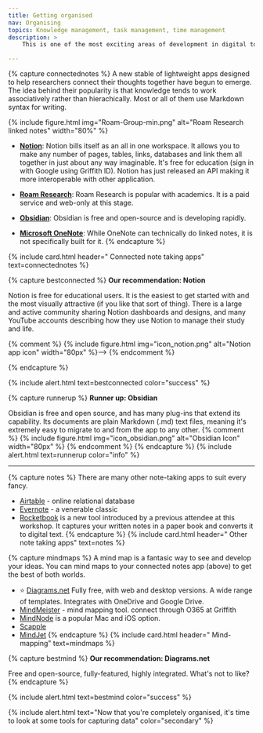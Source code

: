 ```yaml
---
title: Getting organised
nav: Organising
topics: Knowledge management, task management, time management
description: >
    This is one of the most exciting areas of development in digital tools for research. How to organise and connect your thoughts and plans so that you become a knowledge powerhouse!

---
```


{% capture connectednotes %}
A new stable of lightweight apps designed to help researchers connect their thoughts together have begun to emerge. The idea behind their popularity is that knowledge tends to work associatively rather than hierachically. Most or all of them use Markdown syntax for writing. 

{% include figure.html img="Roam-Group-min.png" alt="Roam Research linked notes" width="80%" %}

- **[Notion](http://www.notion.so)**: Notion bills itself as an all in one workspace. It allows you to make any number of pages, tables, links, databases and link them all together in just about any way imaginable. It's free for education (sign in with Google using Griffith ID). Notion has just released an API making it more interoperable with other application. 

- **[Roam Research](https://roamresearch.com)**: Roam Research is popular with academics. It is a paid service and web-only at this stage. 

- **[Obsidian](https://obsidian.md)**: Obsidian is free and open-source and is developing rapidly.

- **[Microsoft OneNote](https://www.onenote.com/hrd)**: While OneNote can technically do linked notes, it is not specifically built for it.
{% endcapture %}

{% include card.html header="<i class='fas fa-project-diagram'></i> Connected note taking apps" text=connectednotes %}

{% capture bestconnected %}
**Our recommendation: Notion**

Notion is free for educational users. It is the easiest to get started with and the most visually attractive (if you like that sort of thing). There is a large and active community sharing Notion dashboards and designs, and many YouTube accounts describing how they use Notion to manage their study and life. 

{% comment %}
{% include figure.html img="icon_notion.png" alt="Notion app icon" width="80px" %}-->
{% endcomment %}

{% endcapture %}

{% include alert.html text=bestconnected color="success" %}

{% capture runnerup %}
**Runner up: Obsidian**

Obsidian is free and open source, and has many plug-ins that extend its capability. Its documents are plain Markdown (.md) text files, meaning it's extremely easy to migrate to and from the app to any other. 
{% comment %}
{% include figure.html img="icon_obsidian.png" alt="Obsidian Icon" width="80px" %}
{% endcomment %}
{% endcapture %}
{% include alert.html text=runnerup color="info" %}

___

{% capture notes %}
There are many other note-taking apps to suit every fancy.

 - [Airtable](www.airtable.com) - online relational database
 - [Evernote](https://evernote.com) - a venerable classic
 - [Rocketbook](https://getrocketbook.com.au/) is a new tool introduced by a previous attendee at this workshop. It captures your written notes in a paper book and converts it to digital text.
 {% endcapture %}
 {% include card.html header="<i class='fas fa-sticky-note'></i> Other note taking apps" text=notes %}



{% capture mindmaps %}
A mind map is a fantasic way to see and develop your ideas. You can mind maps to your connected notes app (above) to get the best of both worlds. 

 - ⭐️ [Diagrams.net](https://app.diagrams.net/) Fully free, with web and desktop versions. A wide range of templates. Integrates with OneDrive and Google Drive.
 - [MindMeister](https://www.mindmeister.com) - mind mapping tool. connect through O365 at Griffith
 - [MindNode](https://mindnode.com) is a popular Mac and iOS option.
 - [Scapple](https://www.literatureandlatte.com/scapple/overview)
 - [MindJet](https://www.mindjet.com)
{% endcapture %}
{% include card.html header="<i class='fas fa-brain' color='pink'></i> Mind-mapping" text=mindmaps %}

{% capture bestmind %}
**Our recommendation: Diagrams.net**

Free and open-source, fully-featured, highly integrated. What's not to like?
{% endcapture %}

{% include alert.html text=bestmind color="success" %}

{% include alert.html text="Now that you're completely organised, it's time to look at some tools for capturing data" color="secondary" %}